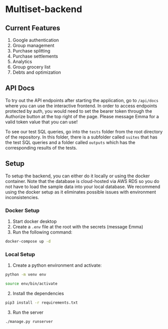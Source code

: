 # Multiset-backend

## Current Features

1. Google authentication
2. Group management
3. Purchase splitting
4. Purchase settlements
5. Analytics
6. Group grocery list
7. Debts and optimization

## API Docs

To try out the API endpoints after starting the application, go to `/api/docs` where you can use the interactive frontend. In order to access endpoints protected by auth, you would need to set the bearer token through the Authorize button at the top right of the page. Please message Emma for a valid token value that you can use!

To see our test SQL queries, go into the `tests` folder from the root directory of the repository. In this folder, there is a subfolder called `suites` that has the test SQL queries and a folder called `outputs` which has the corresponding results of the tests.

## Setup

To setup the backend, you can either do it locally or using the docker container. Note that the database is cloud-hosted via AWS RDS so you do not have to load the sample data into your local database. We recommend using the docker setup as it eliminates possible issues with environment inconsistencies.

### Docker Setup

1. Start docker desktop
2. Create a `.env` file at the root with the secrets (message Emma)
3. Run the following command:

```bash
docker-compose up -d
```

### Local Setup

1. Create a python environment and activate:

```bash
python -m venv env

source env/bin/activate
```

2. Install the dependencies

```bash
pip3 install -r requirements.txt
```

3. Run the server

```bash
./manage.py runserver
```
